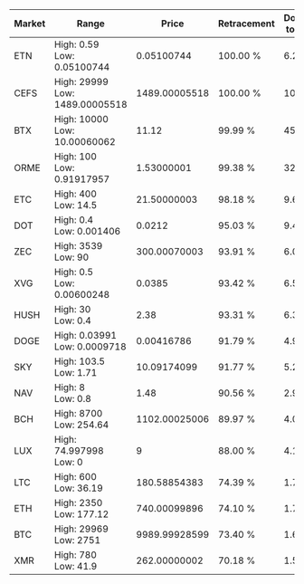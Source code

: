 | Market | Range | Price| Retracement | Doubles to 50% |
| --- | --- | --- | --- | --- |
| ETN | High: 0.59<br />Low: 0.05100744 | 0.05100744 | 100.00 % | 6.28 |
| CEFS | High: 29999<br />Low: 1489.00005518 | 1489.00005518 | 100.00 % | 10.57 |
| BTX | High: 10000<br />Low: 10.00060062 | 11.12 | 99.99 % | 450.09 |
| ORME | High: 100<br />Low: 0.91917957 | 1.53000001 | 99.38 % | 32.98 |
| ETC | High: 400<br />Low: 14.5 | 21.50000003 | 98.18 % | 9.64 |
| DOT | High: 0.4<br />Low: 0.001406 | 0.0212 | 95.03 % | 9.47 |
| ZEC | High: 3539<br />Low: 90 | 300.00070003 | 93.91 % | 6.05 |
| XVG | High: 0.5<br />Low: 0.00600248 | 0.0385 | 93.42 % | 6.57 |
| HUSH | High: 30<br />Low: 0.4 | 2.38 | 93.31 % | 6.39 |
| DOGE | High: 0.03991<br />Low: 0.0009718 | 0.00416786 | 91.79 % | 4.90 |
| SKY | High: 103.5<br />Low: 1.71 | 10.09174099 | 91.77 % | 5.21 |
| NAV | High: 8<br />Low: 0.8 | 1.48 | 90.56 % | 2.97 |
| BCH | High: 8700<br />Low: 254.64 | 1102.00025006 | 89.97 % | 4.06 |
| LUX | High: 74.997998<br />Low: 0 | 9 | 88.00 % | 4.17 |
| LTC | High: 600<br />Low: 36.19 | 180.58854383 | 74.39 % | 1.76 |
| ETH | High: 2350<br />Low: 177.12 | 740.00099896 | 74.10 % | 1.71 |
| BTC | High: 29969<br />Low: 2751 | 9989.99928599 | 73.40 % | 1.64 |
| XMR | High: 780<br />Low: 41.9 | 262.00000002 | 70.18 % | 1.57 |
